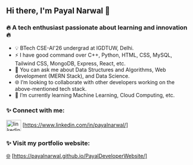 ## Hi there, I'm Payal Narwal 👋

### 🔥 A tech enthusiast passionate about learning and innovation  🔥

- 💡 BTech CSE-AI'26 undergrad at IGDTUW, Delhi.
- ⚡ I have good command over C++, Python, HTML, CSS, MySQL, Tailwind CSS, MongoDB, Express, React, etc.
- 🔭 You can ask me about Data Structures and Algorithms, Web development (MERN Stack), and Data Science. 
- 🌐 I’m looking to collaborate with other developers working on the above-mentioned tech stack.
- 🌱 I’m currently learning Machine Learning, Cloud Computing, etc.


### ✨ Connect with me:
<a href="https://www.linkedin.com/in/payalnarwal/" target="blank"><img align="center" src="https://raw.githubusercontent.com/rahuldkjain/github-profile-readme-generator/master/src/images/icons/Social/linked-in-alt.svg" alt="linkedin/payalnarwal" height="30" width="40" /></a>   [https://www.linkedin.com/in/payalnarwal/]


### ✨ Visit my portfolio website:
<a href="https://payalnarwal.github.io/PayalDeveloperWebsite/" target="blank">🌐</a>   [https://payalnarwal.github.io/PayalDeveloperWebsite/]



<br />
<!--
**PayalNarwal/PayalNarwal** is a ✨ _special_ ✨ repository because its `README.md` (this file) appears on your GitHub profile.

Here are some ideas to get you started:

- 🔭 I’m currently working on ...
- 🌱 I’m currently learning ...
- 👯 I’m looking to collaborate on ...
- 🤔 I’m looking for help with ...
- 💬 Ask me about ...
- 📫 How to reach me: ...
- 😄 Pronouns: ...
- ⚡ Fun fact: ...
-->
